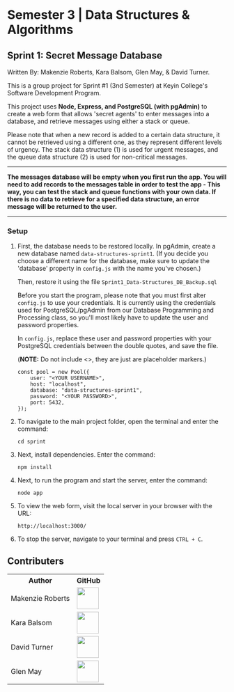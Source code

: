 # Semester 3 | Data Structures & Algorithms

## Sprint 1: Secret Message Database

Written By: Makenzie Roberts, Kara Balsom, Glen May, & David Turner.
 
This is a group project for Sprint #1 (3nd Semester) at Keyin College's Software Development Program.  

This project uses **Node, Express, and PostgreSQL (with pgAdmin)** to create a web form that allows 'secret agents' to enter messages into a database, and retrieve messages using either a stack or queue.

Please note that when a new record is added to a certain data structure, it cannot be retrieved using a different one, as they represent different levels of urgency. The stack data structure (1) is used for urgent messages, and the queue data structure (2) is used for non-critical messages.

---

**The messages database will be empty when you first run the app. You will need to add records to the messages table in order to test the app - This way, you can test the stack and queue functions with your own data. If there is no data to retrieve for a specified data structure, an error message will be returned to the user.**

---

### Setup

1. First, the database needs to be restored locally. In pgAdmin, create a new database named ```data-structures-sprint1```. (If you decide you choose a different name for the database, make sure to update the 'database' property in ```config.js``` with the name you've chosen.) 

	Then, restore it using the file ```Sprint1_Data-Structures_DB_Backup.sql```

	Before you start the program, please note that you must first alter ```config.js``` to use your credentials. It is currently using the credentials used for PostgreSQL/pgAdmin from our Database Programming and Processing class, so you'll most likely have to update the user and password properties.

   In ```config.js```, replace these user and password properties with your PostgreSQL credentials between the double quotes, and save the file.
   
   (**NOTE:** Do not include <>, they are just are placeholder markers.)

   ```
   const pool = new Pool({
	   user: "<YOUR USERNAME>",
	   host: "localhost",
	   database: "data-structures-sprint1",
	   password: "<YOUR PASSWORD>",
	   port: 5432,
   });
   ```
   
2. To navigate to the main project folder, open the terminal and enter the command:

   ```
   cd sprint
   ```
   
3. Next, install dependencies. Enter the command:
 
   ```
   npm install
   ```
 
4. Next, to run the program and start the server, enter the command:

   ```
   node app
   ```
   
5. To view the web form, visit the local server in your browser with the URL:

   ```
   http://localhost:3000/
   ```
   
6. To stop the server, navigate to your terminal and press ```CTRL + C```.



## Contributers

<table>
  <tr>
    <th>Author</th>
    <th>GitHub</th>
  </tr>
  <tr>
    <td>Makenzie Roberts</td>
    <td>
      <a href="https://github.com/MakenzieRoberts"><img height="50px" src="https://avatars.githubusercontent.com/u/100213075?v=4"></a>
    </td>
  </tr> 
  <tr>
    <td>Kara Balsom</td>
    <td>
      <a href="https://github.com/kbalsom"><img height="50px" src="https://avatars.githubusercontent.com/u/100210446?v=4"></a>
    </td>
  </tr>
  <tr>
    <td>David Turner</td>
    <td>
      <a href="https://github.com/DeToxFox"><img height="50px" src="https://avatars.githubusercontent.com/u/95373983?v=4"></a>
    </td>
  </tr>
    <tr>
    <td>Glen May</td>
    <td>
      <a href="https://github.com/ellis0n"><img height="50px" src="https://avatars.githubusercontent.com/u/100211236?v=4"></a>
    </td>
  </tr>
</table>
